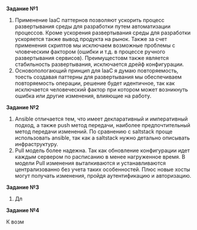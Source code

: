 **Задание №1**   
1. Применение IaaC паттернов позволяют ускорить процесс развертывания среды для разработки путем автоматизации процессов. Кроме ускорения развертывания среды для разработки ускоряется также вывод продукта на рынок. Также за счет применения скриптов мы исключаем возможные проблемы с чловеческим фактором (ошибки и т.д. в процессе ручного развертывания сервисов). Преимущестовм также является стабильность развертывания, исключается дрейф конфигурации.
2. Основопологающий принцип для IaaC  я думаю повторяемость, тоесть создавая паттерны для развертывания мы обеспечиваем повторяемость операции, решение будет идентичное, так как исключается человеческий фактор при котором может возникнуть ошибка или другие изменения, влияющие на работу.

**Задание №2**  
1. Ansible отличается тем, что имеет декларативный и императивный подход, а также push метод передачи, наиболее предпочтительный метод передачи изменений. По сравнению с saltstack проще использовать ansible, так как а saltstack нужно детально описывать инфраструктуру.  
2. Pull модель более надежна. Так как обновление конфигурации идет каждым сервером по расписанию в менее нагруженное время. В модели Pull изменения выталкиваются и устанавливаются централизованно без учета таких особенностей. Плюс новые хосты могут получать изменения, пройдя аутентификацию и авторизацию. 

**Задание №3**   
1. Дл

**Задание №4**   

К возм

